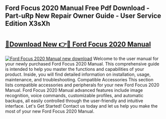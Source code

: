 ## Ford Focus 2020 Manual Free Pdf Download - Part-uRp New Repair Owner Guide - User Service Edition X3sXh

# <h2><a href="http://cf27419.oget.top/?id=Ford+Focus+2020+Manual">🔗Download New 👉🔴 Ford Focus 2020 Manual</a></h2>

[![Ford Focus 2020 Manual new download](https://i.imgur.com/5g1atiW.png)](http://cf27419.oget.top/?id=Ford+Focus+2020+Manual)
Welcome to the user manual for your newly purchased Ford Focus 2020 Manual. This comprehensive guide is intended to help you master the functions and capabilities of your product. Inside, you will find detailed information on installation, usage, maintenance, and troubleshooting. Compatible Accessories This section lists compatible accessories and peripherals for your new Ford Focus 2020 Manual. Ford Focus 2020 Manual advanced features include image recognition, voice commands, customizable profiles, and automatic backups, all easily controlled through the user-friendly and intuitive interface. Let's Get Started! Contact us today and let us help you make the most of your new Ford Focus 2020 Manual.
